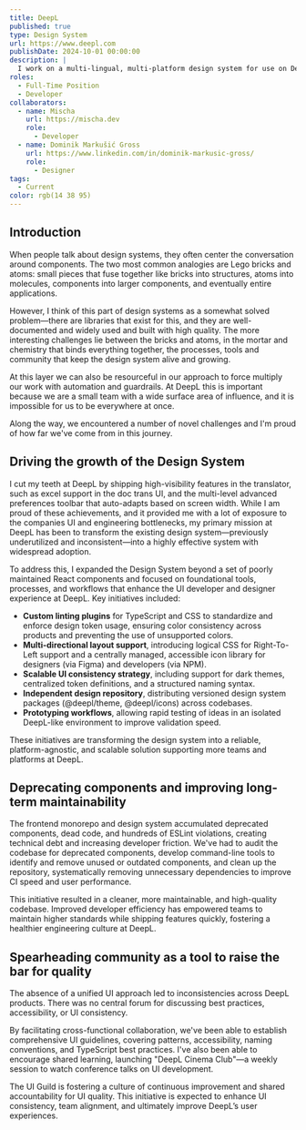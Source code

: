 ```yaml
---
title: DeepL
published: true
type: Design System
url: https://www.deepl.com
publishDate: 2024-10-01 00:00:00
description: |
  I work on a multi-lingual, multi-platform design system for use on DeepL's website and products.
roles:
  - Full-Time Position
  - Developer
collaborators:
  - name: Mischa
    url: https://mischa.dev
    role:
      - Developer
  - name: Dominik Markušić Gross
    url: https://www.linkedin.com/in/dominik-markusic-gross/
    role:
      - Designer
tags:
  - Current
color: rgb(14 38 95)
---
```


## Introduction

When people talk about design systems, they often center the conversation around components. The two most common analogies are Lego bricks and atoms: small pieces that fuse together like bricks into structures, atoms into molecules, components into larger components, and eventually entire applications.

However, I think of this part of design systems as a somewhat solved problem—there are libraries that exist for this, and they are well-documented and widely used and built with high quality. The more interesting challenges lie between the bricks and atoms, in the mortar and chemistry that binds everything together, the processes, tools and community that keep the design system alive and growing.

At this layer we can also be resourceful in our approach to force multiply our work with automation and guardrails. At DeepL this is important because we are a small team with a wide surface area of influence, and it is impossible for us to be everywhere at once.

Along the way, we encountered a number of novel challenges and I'm proud of how far we've come from in this journey.

## Driving the growth of the Design System

I cut my teeth at DeepL by shipping high-visibility features in the translator, such as excel support in the doc trans UI, and the multi-level advanced preferences toolbar that auto-adapts based on screen width. While I am proud of these achievements, and it provided me with a lot of exposure to the companies UI and engineering bottlenecks, my primary mission at DeepL has been to transform the existing design system—previously underutilized and inconsistent—into a highly effective system with widespread adoption.

To address this, I expanded the Design System beyond a set of poorly maintained React components and focused on foundational tools, processes, and workflows that enhance the UI developer and designer experience at DeepL. Key initiatives included:

- **Custom linting plugins** for TypeScript and CSS to standardize and enforce design token usage, ensuring color consistency across products and preventing the use of unsupported colors.
- **Multi-directional layout support**, introducing logical CSS for Right-To-Left support and a centrally managed, accessible icon library for designers (via Figma) and developers (via NPM).
- **Scalable UI consistency strategy**, including support for dark themes, centralized token definitions, and a structured naming syntax.
- **Independent design repository**, distributing versioned design system packages (@deepl/theme, @deepl/icons) across codebases.
- **Prototyping workflows**, allowing rapid testing of ideas in an isolated DeepL-like environment to improve validation speed.

These initiatives are transforming the design system into a reliable, platform-agnostic, and scalable solution supporting more teams and platforms at DeepL.

## Deprecating components and improving long-term maintainability

The frontend monorepo and design system accumulated deprecated components, dead code, and hundreds of ESLint violations, creating technical debt and increasing developer friction. We've had to audit the codebase for deprecated components, develop command-line tools to identify and remove unused or outdated components, and clean up the repository, systematically removing unnecessary dependencies to improve CI speed and user performance.

This initiative resulted in a cleaner, more maintainable, and high-quality codebase. Improved developer efficiency has empowered teams to maintain higher standards while shipping features quickly, fostering a healthier engineering culture at DeepL.

## Spearheading community as a tool to raise the bar for quality

The absence of a unified UI approach led to inconsistencies across DeepL products. There was no central forum for discussing best practices, accessibility, or UI consistency.

By facilitating cross-functional collaboration, we've been able to establish comprehensive UI guidelines, covering patterns, accessibility, naming conventions, and TypeScript best practices. I've also been able to encourage shared learning, launching "DeepL Cinema Club"—a weekly session to watch conference talks on UI development.

The UI Guild is fostering a culture of continuous improvement and shared accountability for UI quality. This initiative is expected to enhance UI consistency, team alignment, and ultimately improve DeepL’s user experiences.
